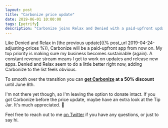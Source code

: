 ```yaml
---
layout: post
title: "Carbonize price update"
date: 2019-06-01 10:00:00
tags: [petrify]
description: "Carbonize joins Relax and Denied with a paid-upfront update."
---
```


Like Denied and Relax in [the previous update]({% post_url 2019-04-24-adjusting-prices %}), Carbonize will be a paid-upfront app from now on. My top priority is making sure my business becomes sustainable (again). A constant revenue stream means I get to work on updates and release new apps. Denied and Relax seem to do a little better right now, adding Carbonize to the list feels obvious.

To smooth over the transition you can **[get Carbonize](/carbonize/appstore) at a 50% discount** until June 8th.

I'm not there yet though, so I'm leaving the option to donate intact. If you got Carbonize before the price update, maybe have an extra look at the Tip Jar. It's much appreciated. 🙂

Feel free to reach out to me [on Twitter](https://www.twitter.com/boyvanamstel) if you have any questions, or just to say hi.
